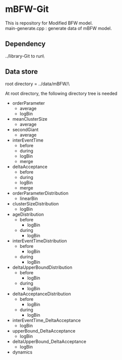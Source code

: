 # mBFW-Git
This is repository for Modified BFW model.\
main-generate.cpp : generate data of mBFW model.

## Dependency
../library-Git to run\

## Data store
root directory = ../data/mBFW/\

At root directory, the following directory tree is needed
* orderParameter
    * average
    * logBin
* meanClusterSize
    * average
* secondGiant
    * average
* interEventTime
    * before
    * during
    * logBin
    * merge
* deltaAcceptance
    * before
    * during
    * logBin
    * merge
* orderParameterDistribution
    * linearBin
* clusterSizeDistribution
    * logBin
* ageDistribution
    * before
        * logBin
    * during
        * logBin
* interEventTimeDistribution
    * before
        * logBin
    * during
        * logBin
* deltaUpperBoundDistribution
    * before
        * logBin
    * during
        * logBin
* deltaAcceptanceDistribution
    * before
        * logBin
    * during
        * logBin
* interEventTime_DeltaAcceptance
    * logBin
* upperBound_DeltaAcceptance
    * logBin
* deltaUpperBound_DeltaAcceptance
    * logBin
* dynamics

